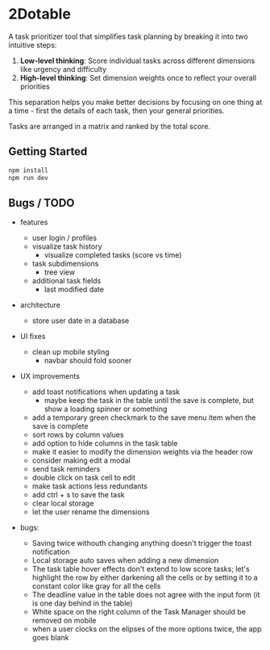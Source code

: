 # 2Dotable

A task prioritizer tool that simplifies task planning by breaking it into two intuitive steps:

1. **Low-level thinking**: Score individual tasks across different dimensions like urgency and difficulty
2. **High-level thinking**: Set dimension weights once to reflect your overall priorities

This separation helps you make better decisions by focusing on one thing at a time - first the details of each task, then your general priorities. 

Tasks are arranged in a matrix and ranked by the total score.

## Getting Started

```bash
npm install
npm run dev
```

## Bugs / TODO
* features
    * user login / profiles
    * visualize task history
        * visualize completed tasks (score vs time)    
    * task subdimensions
        * tree view        
    * additional task fields
        * last modified date        
* architecture
    * store user date in a database
* UI fixes
    * clean up mobile styling
        * navbar should fold sooner
        
* UX improvements
    * add toast notifications when updating a task
        * maybe keep the task in the table until the save is complete, but show a loading spinner or something
    * add a temporary green checkmark to the save menu item when the save is complete
    * sort rows by column values
    * add option to hide columns in the task table
    * make it easier to modify the dimension weights via the header row
    * consider making edit a modal
    * send task reminders
    * double click on task cell to edit
    * make task actions less redundants
    * add ctrl + s to save the task
    * clear local storage
    * let the user rename the dimensions
* bugs:
    * Saving twice withouth changing anything doesn't trigger the toast notification
    * Local storage auto saves when adding a new dimension
    * The task table hover effects don't extend to low score tasks; let's highlight the row by either darkening all the cells or by setting it to a constant color like gray for all the cells
    * The deadline value in the table does not agree with the input form (it is one day behind in the table)
    * White space on the right column of the Task Manager should be removed on mobile
    * when a user clocks on the elipses of the more options twice, the app goes blank